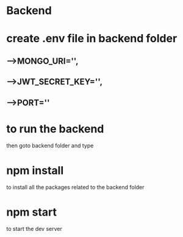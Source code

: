 # Backend
# create .env file in backend folder
-->MONGO_URI='',
--
-->JWT_SECRET_KEY='',
--
-->PORT=''
--
# to run the backend 
then goto backend folder and type 
# npm install
to install all the packages related to the backend folder
# npm start
to start the dev server
